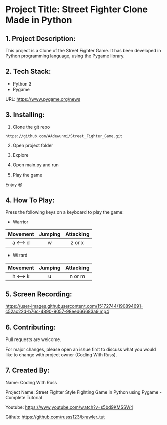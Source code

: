 # Project Title: Street Fighter Clone Made in Python

## 1. Project Description:


This project is a Clone of the Street Fighter Game. It has been developed in Python programming language, using the Pygame library.


## 2. Tech Stack:

- Python 3
- Pygame

URL: [https://www.pygame.org/news ](https://www.pygame.org/news)


## 3. Installing:

1. Clone the git repo

```
https://github.com/AAdewunmi/Street_Fighter_Game.git
```

2. Open project folder

3. Explore

4. Open main.py and run

5. Play the game

Enjoy 😎


## 4. How To Play:

Press the following keys on a keyboard to play the game:

- Warrior

| Movement | Jumping | Attacking  | 
| :---: | :---: | :---: |
| a <--> d  | w | z or x


- Wizard

| Movement | Jumping | Attacking  | 
| :---: | :---: | :---: |
| h <--> k  | u | n or m


## 5. Screen Recording:

https://user-images.githubusercontent.com/15172744/190894691-c52ac22d-b76c-4890-9057-98eed66683a9.mp4


## 6. Contributing:

Pull requests are welcome. 

For major changes, please open an issue first to discuss what you would like to change with project owner (Coding With Russ).


## 7. Created By:

Name: Coding With Russ

Project Name: Street Fighter Style Fighting Game in Python using Pygame - Complete Tutorial

Youtube: https://www.youtube.com/watch?v=s5bd9KMSSW4

Github: https://github.com/russs123/brawler_tut



